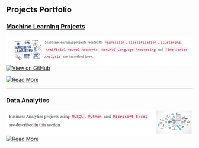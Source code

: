 ## Projects Portfolio
### [Machine Learning Projects](https://github.com/bhu74/Machine-Learning.git)
<img align="left" src="assets/img/ML.jpg?raw=true">

[![View on GitHub](https://img.shields.io/badge/GitHub-View_on_GitHub-blue?logo=GitHub)](https://github.com/bhu74/Machine-Learning.git)

[![Read More](https://img.shields.io/badge/Read%20More-8A2BE2)](https://github.com/bhu74/Machine-Learning.git)

---

### Data Analytics
<img align="left" src="assets/img/BA.jpg?raw=true"/>

[![Read More](https://img.shields.io/badge/Read%20More-8A2BE2)](https://github.com/bhu74/Machine-Learning.git)
